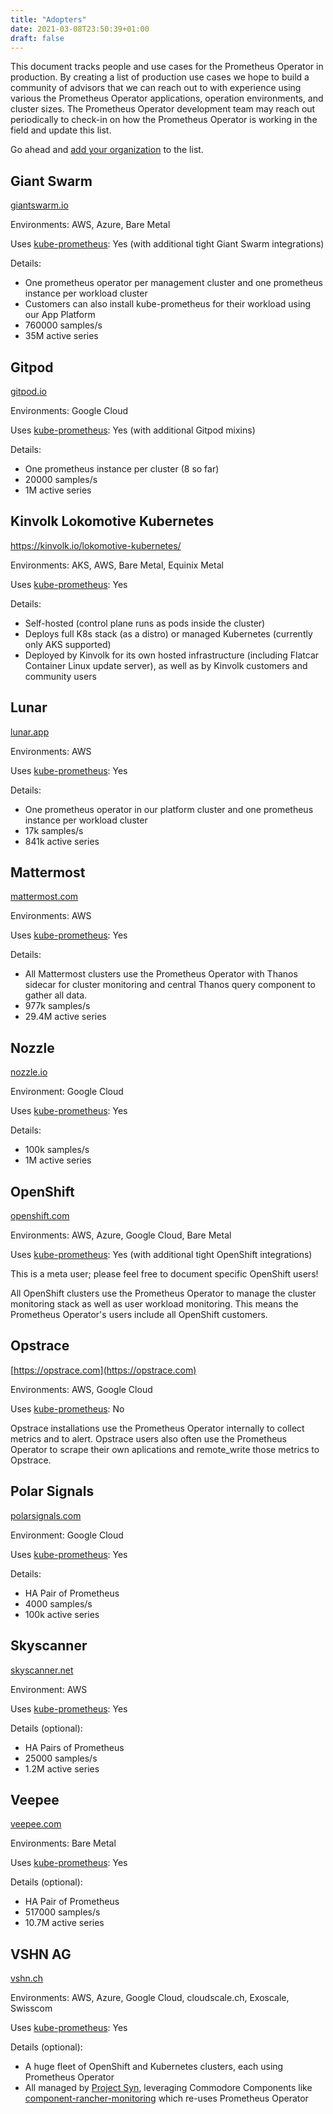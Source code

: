 ```yaml
---
title: "Adopters"
date: 2021-03-08T23:50:39+01:00
draft: false
---
```


<!--

Insert your entry using this template keeping the list alphabetically sorted:

## <Company/Organization Name>

https://our-link.com/

Environments: AWS, Azure, Google Cloud, Bare Metal, etc

Uses [kube-prometheus](https://github.com/prometheus-operator/kube-prometheus): Yes | No

Details (optional):
- HA Pair of Prometheus
- 1000 samples/s (query: `rate(prometheus_tsdb_head_samples_appended_total[5m])`)
- 10k active series (query: `prometheus_tsdb_head_series`)

-->

This document tracks people and use cases for the Prometheus Operator in production. By creating a list of production use cases we hope to build a community of advisors that we can reach out to with experience using various the Prometheus Operator applications, operation environments, and cluster sizes. The Prometheus Operator development team may reach out periodically to check-in on how the Prometheus Operator is working in the field and update this list.

Go ahead and [add your organization](https://github.com/prometheus-operator/prometheus-operator/edit/master/ADOPTERS.md) to the list.

## Giant Swarm

[giantswarm.io](https://www.giantswarm.io/)

Environments: AWS, Azure, Bare Metal

Uses [kube-prometheus](https://github.com/prometheus-operator/kube-prometheus): Yes (with additional tight Giant Swarm integrations)

Details:
- One prometheus operator per management cluster and one prometheus instance per workload cluster
- Customers can also install kube-prometheus for their workload using our App Platform
- 760000 samples/s
- 35M active series

## Gitpod

[gitpod.io](https://www.gitpod.io/)

Environments: Google Cloud

Uses [kube-prometheus](https://github.com/prometheus-operator/kube-prometheus): Yes (with additional Gitpod mixins)

Details:
- One prometheus instance per cluster (8 so far)
- 20000 samples/s
- 1M active series

## Kinvolk Lokomotive Kubernetes

https://kinvolk.io/lokomotive-kubernetes/

Environments: AKS, AWS, Bare Metal, Equinix Metal

Uses [kube-prometheus](https://github.com/prometheus-operator/kube-prometheus): Yes

Details:
- Self-hosted (control plane runs as pods inside the cluster)
- Deploys full K8s stack (as a distro) or managed Kubernetes (currently only AKS supported)
- Deployed by Kinvolk for its own hosted infrastructure (including Flatcar Container Linux update server), as well as by Kinvolk customers and community users

## Lunar

[lunar.app](https://lunar.app/)

Environments: AWS

Uses [kube-prometheus](https://github.com/prometheus-operator/kube-prometheus): Yes

Details:
- One prometheus operator in our platform cluster and one prometheus instance per workload cluster
- 17k samples/s
- 841k active series

## Mattermost

[mattermost.com](https://mattermost.com)

Environments: AWS

Uses [kube-prometheus](https://github.com/prometheus-operator/kube-prometheus): Yes

Details:
- All Mattermost clusters use the Prometheus Operator with Thanos sidecar for cluster monitoring and central Thanos query component to gather all data.
- 977k samples/s
- 29.4M active series

## Nozzle

[nozzle.io](https://nozzle.io)

Environment: Google Cloud

Uses [kube-prometheus](https://github.com/prometheus-operator/kube-prometheus): Yes

Details:
- 100k samples/s
- 1M active series

## OpenShift

[openshift.com](https://www.openshift.com/)

Environments: AWS, Azure, Google Cloud, Bare Metal

Uses [kube-prometheus](https://github.com/prometheus-operator/kube-prometheus): Yes (with additional tight OpenShift integrations)

This is a meta user; please feel free to document specific OpenShift users!

All OpenShift clusters use the Prometheus Operator to manage the cluster monitoring stack as well as user workload monitoring. This means the Prometheus Operator's users include all OpenShift customers.

## Opstrace

[https://opstrace.com](https://opstrace.com)

Environments: AWS, Google Cloud

Uses [kube-prometheus](https://github.com/prometheus-operator/kube-prometheus): No

Opstrace installations use the Prometheus Operator internally to collect metrics and to alert. Opstrace users also often use the Prometheus Operator to scrape their own aplications and remote_write those metrics to Opstrace.

## Polar Signals

[polarsignals.com](https://polarsignals.com/)

Environment: Google Cloud

Uses [kube-prometheus](https://github.com/prometheus-operator/kube-prometheus): Yes

Details:
- HA Pair of Prometheus
- 4000 samples/s
- 100k active series

## Skyscanner

[skyscanner.net](https://skyscanner.net/)

Environment: AWS

Uses [kube-prometheus](https://github.com/prometheus-operator/kube-prometheus): Yes

Details (optional):
- HA Pairs of Prometheus
- 25000 samples/s
- 1.2M active series

## Veepee

[veepee.com](https://www.veepee.com)

Environments: Bare Metal

Uses [kube-prometheus](https://github.com/prometheus-operator/kube-prometheus): Yes

Details (optional):
- HA Pair of Prometheus
- 517000 samples/s
- 10.7M active series

## VSHN AG

[vshn.ch](https://www.vshn.ch/)

Environments: AWS, Azure, Google Cloud, cloudscale.ch, Exoscale, Swisscom

Uses [kube-prometheus](https://github.com/prometheus-operator/kube-prometheus): Yes

Details (optional):
- A huge fleet of OpenShift and Kubernetes clusters, each using Prometheus Operator
- All managed by [Project Syn](https://syn.tools/), leveraging Commodore Components like [component-rancher-monitoring](https://github.com/projectsyn/component-rancher-monitoring) which re-uses Prometheus Operator

